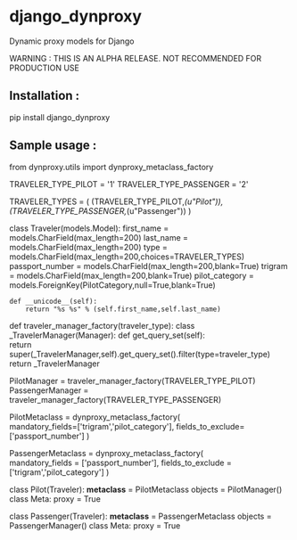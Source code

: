 django_dynproxy
===============

Dynamic proxy models for Django

WARNING : THIS IS AN ALPHA RELEASE. NOT RECOMMENDED FOR PRODUCTION USE

Installation :
--------------

pip install django_dynproxy

Sample usage :
-------------

from dynproxy.utils import dynproxy_metaclass_factory

TRAVELER_TYPE_PILOT = '1'
TRAVELER_TYPE_PASSENGER = '2'

TRAVELER_TYPES = (
    (TRAVELER_TYPE_PILOT,_(u"Pilot")),
    (TRAVELER_TYPE_PASSENGER,_(u"Passenger"))
)


class Traveler(models.Model):
    first_name = models.CharField(max_length=200)
    last_name = models.CharField(max_length=200)
    type = models.CharField(max_length=200,choices=TRAVELER_TYPES)        
    passport_number = models.CharField(max_length=200,blank=True)
    trigram = models.CharField(max_length=200,blank=True)
    pilot_category = models.ForeignKey(PilotCategory,null=True,blank=True)
    
    
    def __unicode__(self):
        return "%s %s" % (self.first_name,self.last_name)
    
def traveler_manager_factory(traveler_type):
    class _TravelerManager(Manager):
        def get_query_set(self):        
            return super(_TravelerManager,self).get_query_set().filter(type=traveler_type)
    return _TravelerManager

PilotManager = traveler_manager_factory(TRAVELER_TYPE_PILOT)
PassengerManager = traveler_manager_factory(TRAVELER_TYPE_PASSENGER)


                
PilotMetaclass = dynproxy_metaclass_factory(    
    mandatory_fields=['trigram','pilot_category'],
    fields_to_exclude=['passport_number']
    )

PassengerMetaclass = dynproxy_metaclass_factory(    
    mandatory_fields = ['passport_number'],
    fields_to_exclude =['trigram','pilot_category']
    )

        
class Pilot(Traveler):
    __metaclass__ = PilotMetaclass
    objects = PilotManager()
    class Meta:
        proxy = True
        
class Passenger(Traveler):
    __metaclass__ = PassengerMetaclass
    objects = PassengerManager()
    class Meta:
        proxy = True


